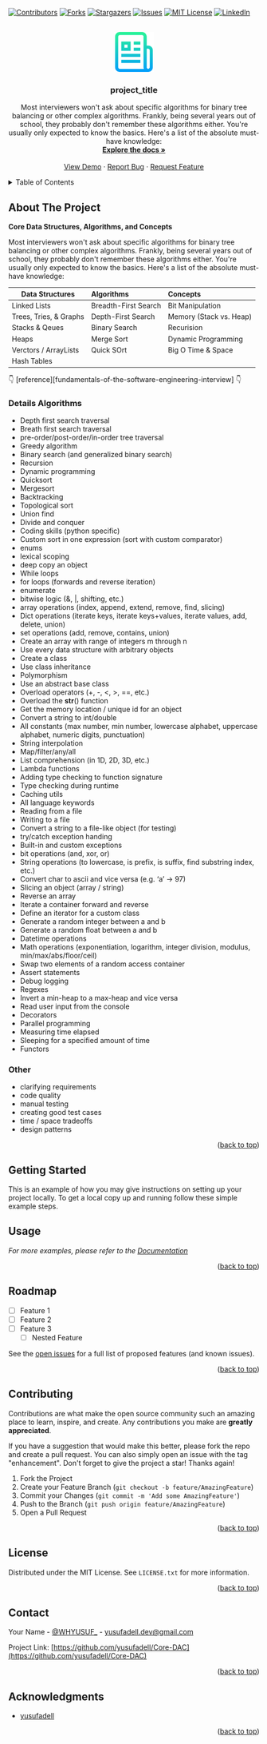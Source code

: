 <div id="top"></div>

[![Contributors][contributors-shield]][contributors-url]
[![Forks][forks-shield]][forks-url]
[![Stargazers][stars-shield]][stars-url]
[![Issues][issues-shield]][issues-url]
[![MIT License][license-shield]][license-url]
[![LinkedIn][linkedin-shield]][linkedin-url]

<!-- PROJECT LOGO -->

<br />
<div align="center">
  <a href="https://github.com/yusufadell/Core-DAC">
    <img src="images/logo.png" alt="Logo" width="80" height="80">
  </a>

<h3 align="center">project_title</h3>

<p align="center">
    Most interviewers won't ask about specific algorithms for binary tree balancing or other complex
algorithms. Frankly, being several years out of school, they probably don't remember these algorithms either.
You're usually only expected to know the basics. Here's a list of the absolute must-have knowledge:
    <br />
    <a href="https://github.com/yusufadell/Core-DAC"><strong>Explore the docs »</strong></a>
    <br />
    <br />
    <a href="https://github.com/yusufadell/Core-DAC">View Demo</a>
    ·
    <a href="https://github.com/yusufadell/Core-DAC/issues">Report Bug</a>
    ·
    <a href="https://github.com/yusufadell/Core-DAC/issues">Request Feature</a>
  </p>
</div>

<!-- TABLE OF CONTENTS -->

<details>
  <summary>Table of Contents</summary>
  <ol>
    <li>
      <a href="#about-the-project">About The Project</a>
    </li>
    <li>
      <a href="#getting-started">Getting Started</a>
    </li>
    <li><a href="#usage">Usage</a></li>
    <li><a href="#roadmap">Roadmap</a></li>
    <li><a href="#contributing">Contributing</a></li>
    <li><a href="#license">License</a></li>
    <li><a href="#contact">Contact</a></li>
    <li><a href="#acknowledgments">Acknowledgments</a></li>
  </ol>
</details>

<!-- ABOUT THE PROJECT -->

## About The Project

**Core Data Structures, Algorithms, and Concepts**

Most interviewers won't ask about specific algorithms for binary tree balancing or other complex
algorithms. Frankly, being several years out of school, they probably don't remember these algorithms either.
You're usually only expected to know the basics. Here's a list of the absolute must-have knowledge:

<!-- Table for Datastrucutures and algorithms and Concepts -->
<div align="center">

| Data Structures        | Algorithms           | Concepts                |
| ---------------------- | :------------------- | :---------------------- |
| Linked Lists           | Breadth-First Search | Bit Manipulation        |
| Trees, Tries, & Graphs | Depth-First Search   | Memory (Stack vs. Heap) |
| Stacks & Qeues         | Binary Search        | Recurision              |
| Heaps                  | Merge Sort           | Dynamic Programming     |
| Verctors / ArrayLists  | Quick SOrt           | Big O Time & Space      |
| Hash Tables            |                      |                         |

</div>
<!-- add link to google in markdown -->
👇 [reference][fundamentals-of-the-software-engineering-interview] 👇

### Details Algorithms

- Depth first search traversal
- Breath first search traversal
- pre-order/post-order/in-order tree traversal
- Greedy algorithm
- Binary search (and generalized binary search)
- Recursion
- Dynamic programming
- Quicksort
- Mergesort
- Backtracking
- Topological sort
- Union find
- Divide and conquer
- Coding skills (python specific)
- Custom sort in one expression (sort with custom comparator)
- enums
- lexical scoping
- deep copy an object
- While loops
- for loops (forwards and reverse iteration)
- enumerate
- bitwise logic (&, |, shifting, etc.)
- array operations (index, append, extend, remove, find, slicing)
- Dict operations (iterate keys, iterate keys+values, iterate values, add, delete, union)
- set operations (add, remove, contains, union)
- Create an array with range of integers m through n
- Use every data structure with arbitrary objects
- Create a class
- Use class inheritance
- Polymorphism
- Use an abstract base class
- Overload operators (+, -, <, >, ==, etc.)
- Overload the **str**() function
- Get the memory location / unique id for an object
- Convert a string to int/double
- All constants (max number, min number, lowercase alphabet, uppercase alphabet, numeric digits, punctuation)
- String interpolation
- Map/filter/any/all
- List comprehension (in 1D, 2D, 3D, etc.)
- Lambda functions
- Adding type checking to function signature
- Type checking during runtime
- Caching utils
- All language keywords
- Reading from a file
- Writing to a file
- Convert a string to a file-like object (for testing)
- try/catch exception handing
- Built-in and custom exceptions
- bit operations (and, xor, or)
- String operations (to lowercase, is prefix, is suffix, find substring index, etc.)
- Convert char to ascii and vice versa (e.g. ‘a’ -> 97)
- Slicing an object (array / string)
- Reverse an array
- Iterate a container forward and reverse
- Define an iterator for a custom class
- Generate a random integer between a and b
- Generate a random float between a and b
- Datetime operations
- Math operations (exponentiation, logarithm, integer division, modulus, min/max/abs/floor/ceil)
- Swap two elements of a random access container
- Assert statements
- Debug logging
- Regexes
- Invert a min-heap to a max-heap and vice versa
- Read user input from the console
- Decorators
- Parallel programming
- Measuring time elapsed
- Sleeping for a specified amount of time
- Functors

### Other

- clarifying requirements
- code quality
- manual testing
- creating good test cases
- time / space tradeoffs
- design patterns

<p align="right">(<a href="#top">back to top</a>)</p>

<!-- GETTING STARTED -->

## Getting Started

This is an example of how you may give instructions on setting up your project locally.
To get a local copy up and running follow these simple example steps.

<!-- USAGE EXAMPLES -->

## Usage

_For more examples, please refer to the [Documentation](https://example.com)_

<p align="right">(<a href="#top">back to top</a>)</p>

<!-- ROADMAP -->

## Roadmap

- [ ] Feature 1
- [ ] Feature 2
- [ ] Feature 3
  - [ ] Nested Feature

See the [open issues](https://github.com/yusufadell/Core-DAC/issues) for a full list of proposed features (and known issues).

<p align="right">(<a href="#top">back to top</a>)</p>

<!-- CONTRIBUTING -->

## Contributing

Contributions are what make the open source community such an amazing place to learn, inspire, and create. Any contributions you make are **greatly appreciated**.

If you have a suggestion that would make this better, please fork the repo and create a pull request. You can also simply open an issue with the tag "enhancement".
Don't forget to give the project a star! Thanks again!

1. Fork the Project
2. Create your Feature Branch (`git checkout -b feature/AmazingFeature`)
3. Commit your Changes (`git commit -m 'Add some AmazingFeature'`)
4. Push to the Branch (`git push origin feature/AmazingFeature`)
5. Open a Pull Request

<p align="right">(<a href="#top">back to top</a>)</p>

<!-- LICENSE -->

## License

Distributed under the MIT License. See `LICENSE.txt` for more information.

<p align="right">(<a href="#top">back to top</a>)</p>

<!-- CONTACT -->

## Contact

Your Name - [@WHYUSUF_](https://twitter.com/WHYUSUF_) - yusufadell.dev@gmail.com

Project Link: [https://github.com/yusufadell/Core-DAC](https://github.com/yusufadell/Core-DAC)

<p align="right">(<a href="#top">back to top</a>)</p>

<!-- ACKNOWLEDGMENTS -->

## Acknowledgments

- [yusufadell](https://linkedin.com/in/yusufadell)

<p align="right">(<a href="#top">back to top</a>)</p>

<!-- MARKDOWN LINKS & IMAGES -->

<!-- https://www.markdownguide.org/basic-syntax/#reference-style-links -->

[Fundamentals-of-the-software-engineering-interview]:https://thedevilscompiler.com/2021/03/07/fundamentals-of-the-software-engineering-interview/
[contributors-shield]: <https://img.shields.io/github/contributors/yusufadell/Core-DAC.svg?style=for-the-badge>
[contributors-url]: <https://github.com/yusufadell/Core-DAC/graphs/contributors>
[forks-shield]: <https://img.shields.io/github/forks/yusufadell/Core-DAC.svg?style=for-the-badge>
[forks-url]: <https://github.com/yusufadell/Core-DAC/network/members>
[stars-shield]: <https://img.shields.io/github/stars/yusufadell/Core-DAC.svg?style=for-the-badge>
[stars-url]: <https://github.com/yusufadell/Core-DAC/stargazers>
[issues-shield]: <https://img.shields.io/github/issues/yusufadell/Core-DAC.svg?style=for-the-badge>
[issues-url]: <https://github.com/yusufadell/Core-DAC/issues>
[license-shield]: <https://img.shields.io/github/license/yusufadell/Core-DAC.svg?style=for-the-badge>
[license-url]: <https://github.com/yusufadell/Core-DAC/blob/master/LICENSE.txt>
[linkedin-shield]: <https://img.shields.io/badge/-LinkedIn-black.svg?style=for-the-badge&logo=linkedin&colorB=555>
[linkedin-url]: <https://linkedin.com/in/yusufadell>
[product-screenshot]: images/screenshot.png
